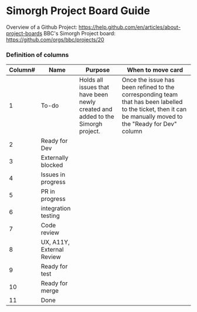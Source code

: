 # Simorgh Project Board Guide

Overview of a Github Project: https://help.github.com/en/articles/about-project-boards
BBC's Simorgh Project board: https://github.com/orgs/bbc/projects/20

### Definition of columns

<!-- prettier-ignore -->
| Column# | Name                      | Purpose                                       | When to move card               |
| ------- | ------------------------- | ----------------------------------------------| ------------------------------- |
| 1       | To-do                     | Holds all issues that have been newly created and added to the Simorgh project. | Once the issue has been refined to the corresponding team that has been labelled to the ticket, then it can be manually moved to the "Ready for Dev" column |
| 2       | Ready for Dev             |                                               |                                 |
| 3       | Externally blocked        |                                               |                                 |
| 4       | Issues in progress        |                                               |                                 |
| 5       | PR in progress            |                                               |                                 |
| 6       | integration testing       |                                               |                                 |
| 7       | Code review               |                                               |                                 |
| 8       | UX, A11Y, External Review |                                               |                                 |
| 9       | Ready for test            |                                               |                                 |
| 10      | Ready for merge           |                                               |                                 |
| 11      | Done                      |                                               |                                 |
